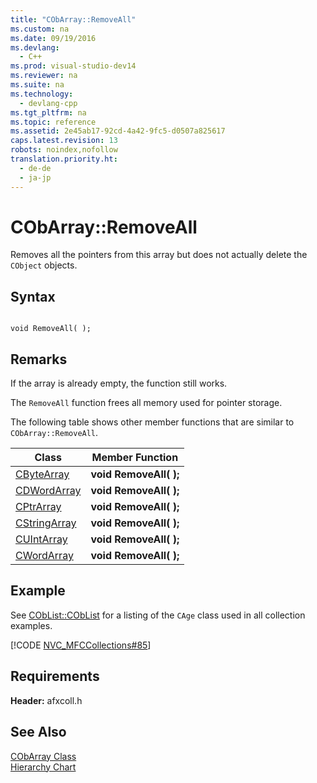 ```yaml
---
title: "CObArray::RemoveAll"
ms.custom: na
ms.date: 09/19/2016
ms.devlang: 
  - C++
ms.prod: visual-studio-dev14
ms.reviewer: na
ms.suite: na
ms.technology: 
  - devlang-cpp
ms.tgt_pltfrm: na
ms.topic: reference
ms.assetid: 2e45ab17-92cd-4a42-9fc5-d0507a825617
caps.latest.revision: 13
robots: noindex,nofollow
translation.priority.ht: 
  - de-de
  - ja-jp
---
```

# CObArray::RemoveAll
Removes all the pointers from this array but does not actually delete the `CObject` objects.  
  
## Syntax  
  
```  
  
void RemoveAll( );  
```  
  
## Remarks  
 If the array is already empty, the function still works.  
  
 The `RemoveAll` function frees all memory used for pointer storage.  
  
 The following table shows other member functions that are similar to `CObArray::RemoveAll`.  
  
|Class|Member Function|  
|-----------|---------------------|  
|[CByteArray](../vs140/CByteArray-Class.md)|**void RemoveAll( );**|  
|[CDWordArray](../vs140/CDWordArray-Class.md)|**void RemoveAll( );**|  
|[CPtrArray](../vs140/CPtrArray-Class.md)|**void RemoveAll( );**|  
|[CStringArray](../vs140/CStringArray-Class.md)|**void RemoveAll( );**|  
|[CUIntArray](../vs140/CUIntArray-Class.md)|**void RemoveAll( );**|  
|[CWordArray](../vs140/CWordArray-Class.md)|**void RemoveAll( );**|  
  
## Example  
 See [CObList::CObList](../vs140/CObList--CObList.md) for a listing of the `CAge` class used in all collection examples.  
  
 [!CODE [NVC_MFCCollections#85](../CodeSnippet/VS_Snippets_Cpp/NVC_MFCCollections#85)]  
  
## Requirements  
 **Header:** afxcoll.h  
  
## See Also  
 [CObArray Class](../vs140/CObArray-Class.md)   
 [Hierarchy Chart](../vs140/Hierarchy-Chart.md)